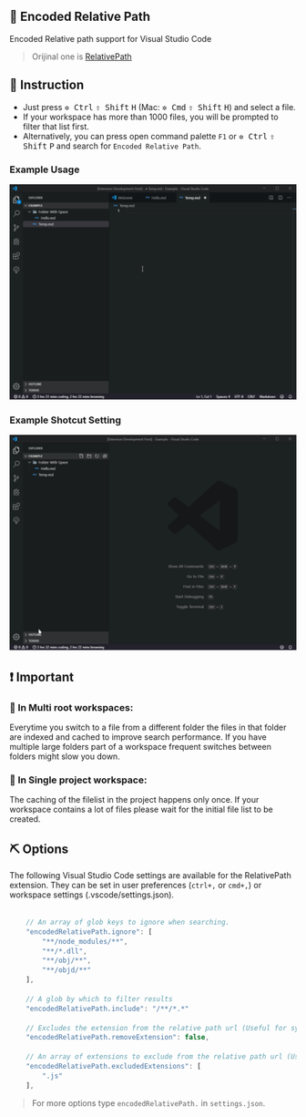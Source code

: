 ## 🔑 Encoded Relative Path

Encoded Relative path support for Visual Studio Code

> Orijinal one is [RelativePath](https://github.com/jakob101/RelativePath)

## 🗽 Instruction

- Just press <kbd>✲ Ctrl</kbd> <kbd>⇧ Shift</kbd> <kbd>H</kbd> (Mac: <kbd>✲ Cmd</kbd> <kbd>⇧ Shift</kbd> <kbd>H</kbd>) and select a file.
- If your workspace has more than 1000 files, you will be prompted to filter that list first.
- Alternatively, you can press open command palette `F1` or <kbd>✲ Ctrl</kbd> <kbd>⇧ Shift</kbd> <kbd>P</kbd> and search for `Encoded Relative Path`.

### Example Usage

![example_usage](res/example_usage.gif)

### Example Shotcut Setting

![example_shortcut_setting](res/example_shurtcut.gif)

## ❗ Important

### 📂 In Multi root workspaces:

Everytime you switch to a file from a different folder the files in that folder are indexed and
cached to improve search performance. If you have multiple large folders part of a workspace
frequent switches between folders might slow you down.

### 📁 In Single project workspace:

The caching of the filelist in the project happens only once. If your workspace contains a lot of files
please wait for the initial file list to be created.

## ⛏ Options

The following Visual Studio Code settings are available for the RelativePath extension. They can be set in user preferences (`ctrl+,` or `cmd+,`) or workspace settings (.vscode/settings.json).

```javascript

	// An array of glob keys to ignore when searching.
	"encodedRelativePath.ignore": [
		"**/node_modules/**",
		"**/*.dll",
		"**/obj/**",
		"**/objd/**"
	],

	// A glob by which to filter results
	"encodedRelativePath.include": "/**/*.*"

	// Excludes the extension from the relative path url (Useful for systemjs imports).
	"encodedRelativePath.removeExtension": false,

	// An array of extensions to exclude from the relative path url (Useful for used with Webpack or when importing files of mixed types)
	"encodedRelativePath.excludedExtensions": [
		".js"
	],

```

> For more options type `encodedRelativePath.` in `settings.json`.
